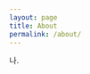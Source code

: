```yaml
---
layout: page
title: About
permalink: /about/
---
```


나.

<!-- int p;

서동준 \| seodongjoon

Contact: [Github][github] \| [instagram][instagram] \| [email][email]

[github]: https://github.com/seoo2001
[instagram]:   https://www.instagram.com/dongjoonn_/
[email]: seoo20001@gmail.com -->

